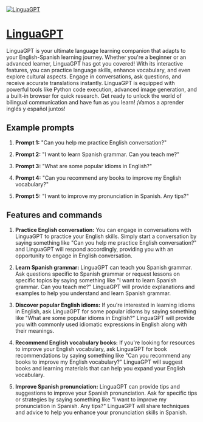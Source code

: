 [![LinguaGPT](https://files.oaiusercontent.com/file-iLlOXBqs9WzspoW6mz6VF694?se=2123-10-17T18%3A26%3A52Z&sp=r&sv=2021-08-06&sr=b&rscc=max-age%3D31536000%2C%20immutable&rscd=attachment%3B%20filename%3D4fd91e23-8a13-45a1-a70d-6093c6c03a53.png&sig=CRjEtiZXhEupCK5Ri0Xhc27xQfWDhccS0775l1Zvx%2BE%3D)](https://chat.openai.com/g/g-QI9uMZp6x-linguagpt)

# [LinguaGPT](https://chat.openai.com/g/g-QI9uMZp6x-linguagpt)

LinguaGPT is your ultimate language learning companion that adapts to your English-Spanish learning journey. Whether you're a beginner or an advanced learner, LinguaGPT has got you covered! With its interactive features, you can practice language skills, enhance vocabulary, and even explore cultural aspects. Engage in conversations, ask questions, and receive accurate translations instantly. LinguaGPT is equipped with powerful tools like Python code execution, advanced image generation, and a built-in browser for quick research. Get ready to unlock the world of bilingual communication and have fun as you learn! ¡Vamos a aprender inglés y español juntos!

## Example prompts

1. **Prompt 1:** "Can you help me practice English conversation?"

2. **Prompt 2:** "I want to learn Spanish grammar. Can you teach me?"

3. **Prompt 3:** "What are some popular idioms in English?"

4. **Prompt 4:** "Can you recommend any books to improve my English vocabulary?"

5. **Prompt 5:** "I want to improve my pronunciation in Spanish. Any tips?"

## Features and commands

1. **Practice English conversation:** You can engage in conversations with LinguaGPT to practice your English skills. Simply start a conversation by saying something like "Can you help me practice English conversation?" and LinguaGPT will respond accordingly, providing you with an opportunity to engage in English conversation.

2. **Learn Spanish grammar:** LinguaGPT can teach you Spanish grammar. Ask questions specific to Spanish grammar or request lessons on specific topics by saying something like "I want to learn Spanish grammar. Can you teach me?" LinguaGPT will provide explanations and examples to help you understand and learn Spanish grammar.

3. **Discover popular English idioms:** If you're interested in learning idioms in English, ask LinguaGPT for some popular idioms by saying something like "What are some popular idioms in English?" LinguaGPT will provide you with commonly used idiomatic expressions in English along with their meanings.

4. **Recommend English vocabulary books:** If you're looking for resources to improve your English vocabulary, ask LinguaGPT for book recommendations by saying something like "Can you recommend any books to improve my English vocabulary?" LinguaGPT will suggest books and learning materials that can help you expand your English vocabulary.

5. **Improve Spanish pronunciation:** LinguaGPT can provide tips and suggestions to improve your Spanish pronunciation. Ask for specific tips or strategies by saying something like "I want to improve my pronunciation in Spanish. Any tips?" LinguaGPT will share techniques and advice to help you enhance your pronunciation skills in Spanish.